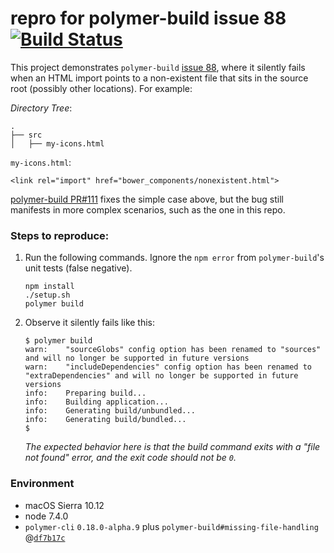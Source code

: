 # repro for polymer-build issue 88 [![Build Status](https://travis-ci.org/tony19-sandbox/polymer-build-issue-88.svg?branch=master)](https://travis-ci.org/tony19-sandbox/polymer-build-issue-88)

This project demonstrates `polymer-build` [issue 88](https://github.com/Polymer/polymer-build/issues/88),
where it silently fails when an HTML import points to a non-existent
file that sits in the source root (possibly other locations). For
example:

*Directory Tree*:

    .
    ├── src
    │   ├── my-icons.html


`my-icons.html`:

    <link rel="import" href="bower_components/nonexistent.html">

[polymer-build PR#111](https://github.com/Polymer/polymer-build/pull/111)
fixes the simple case above, but the bug still manifests in more complex
scenarios, such as the one in this repo.

### Steps to reproduce:

 1. Run the following commands. Ignore the `npm error` from `polymer-build`'s
    unit tests (false negative).

        npm install
        ./setup.sh
        polymer build

 2. Observe it silently fails like this:

        $ polymer build 
        warn:    "sourceGlobs" config option has been renamed to "sources" and will no longer be supported in future versions
        warn:    "includeDependencies" config option has been renamed to "extraDependencies" and will no longer be supported in future versions
        info:    Preparing build...
        info:    Building application...
        info:    Generating build/unbundled...
        info:    Generating build/bundled...
        $

    *The expected behavior here is that the build command exits with
    a "file not found" error, and the exit code should not be `0`.*

### Environment

 * macOS Sierra 10.12
 * node 7.4.0
 * `polymer-cli` `0.18.0-alpha.9` plus `polymer-build#missing-file-handling`
    @[`df7b17c`](https://github.com/Polymer/polymer-build/pull/111/commits/df7b17cfcd516e680d15ee2a9fa5a7b7f5fa6e03)
